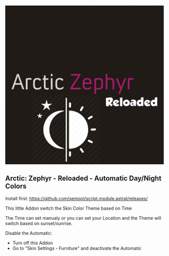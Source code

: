 ![](https://raw.githubusercontent.com/semool/script.arctic.zephyr.mod.autocolors/master/resources/images/icon.png)

## Arctic: Zephyr - Reloaded - Automatic Day/Night Colors

Install first: https://github.com/semool/script.module.astral/releases/

This little Addon switch the Skin Color Theme based on Time

The Time can set manualy or you can set your Location and the Theme will switch based on sunset/sunrise.

Disable the Automatic:
- Turn off this Addon
- Go to "Skin Settings - Furniture" and deactivate the Automatic
